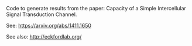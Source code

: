 Code to generate results from the paper: Capacity of a Simple Intercellular Signal Transduction Channel.

See: https://arxiv.org/abs/1411.1650

See also: http://eckfordlab.org/
